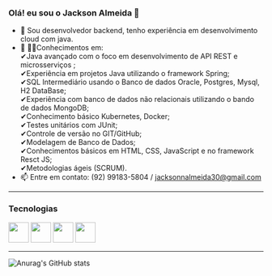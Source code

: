 ### Olá! eu sou o Jackson Almeida 👋

- 🔭 Sou desenvolvedor backend, tenho experiência em desenvolvimento cloud com java.
- 🌱 👨‍💻Conhecimentos em: </br>
✔Java avançado com o foco em desenvolvimento de API REST e microsserviços ; </br>
✔Experiência em projetos Java utilizando o framework Spring; </br>
✔SQL Intermediário usando o Banco de dados Oracle, Postgres, Mysql, H2 DataBase; </br>
✔Experiência com banco de dados não relacionais utilizando o bando de dados MongoDB; </br>
✔Conhecimento básico Kubernetes, Docker; </br>
✔Testes unitários com JUnit; </br>
✔Controle de versão no GIT/GitHub; </br>
✔Modelagem de Banco de Dados; </br>
✔Conhecimentos básicos em HTML, CSS, JavaScript e no framework Resct JS; </br>
✔Metodologias ágeis (SCRUM). </br>
- 📫 Entre em contato: (92) 99183-5804 / jacksonnalmeida30@gmail.com
<hr>

<h3>Tecnologias</h3>
<div>
  <img height="40" width="40" src="https://cdn.jsdelivr.net/gh/devicons/devicon/icons/java/java-original-wordmark.svg" />
  <img heigth="40" width="40" src="https://cdn.jsdelivr.net/gh/devicons/devicon/icons/mysql/mysql-original-wordmark.svg" />
  <img heigth="40" width="40" src="https://cdn.jsdelivr.net/gh/devicons/devicon/icons/postgresql/postgresql-original-wordmark.svg"/>
  <img heigth="40" width="40" src="https://cdn.jsdelivr.net/gh/devicons/devicon/icons/spring/spring-original-wordmark.svg" />
</div>

<hr>

<div>
  
  ![Anurag's GitHub stats](https://github-readme-stats.vercel.app/api?username=JacksonAlmeida&show_icons=true&theme=radical)

  </div>
<!--
Here are some ideas to get you started:


- 👯 I’m looking to collaborate on ...
- 🤔 I’m looking for help with ...
- 💬 Ask me about ...
- 📫 How to reach me: ...
- 😄 Pronouns: ...
- ⚡ Fun fact: ...
-->

